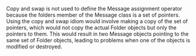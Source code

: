 Copy and swap is not used to define the Message assignment operator because the folders member of the Message class is a set of pointers. Using the copy and swap idiom would involve making a copy of the set of pointers, which would not copy the actual Folder objects but only the pointers to them. This would result in two Message objects pointing to the same set of Folder objects, leading to problems when one of the objects is modified or destroyed.